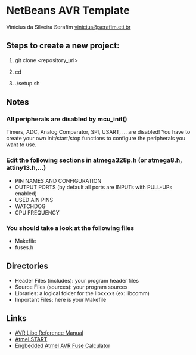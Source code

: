 # NetBeans AVR Template

Vinícius da Silveira Serafim <vinicius@serafim.eti.br>

## Steps to create a new project:

1) git clone <repository_url> <NewProjectName> 

2) cd <NewProjectName>

3) ./setup.sh <NewProjectName>


## Notes

### All peripherals are disabled by mcu_init()
Timers, ADC, Analog Comparator, SPI, USART, ... are disabled!
You have to create your own init/start/stop functions to configure the peripherals
you want to use.

### Edit the following sections in atmega328p.h (or atmega8.h, attiny13.h,...)
* PIN NAMES AND CONFIGURATION
* OUTPUT PORTS (by default all ports are INPUTs with PULL-UPs enabled)
* USED AIN PINS
* WATCHDOG
* CPU FREQUENCY

### You should take a look at the following files
* Makefile
* fuses.h

## Directories
* Header Files (includes): your program header files
* Source Files (sources): your program sources
* Libraries: a logical folder for the libxxxxs (ex: libcomm)
* Important Files: here is your Makefile

## Links
* [AVR Libc Reference Manual](https://www.microchip.com/webdoc/AVRLibcReferenceManual/)
* [Atmel START](http://start.atmel.com/)
* [Engbedded Atmel AVR Fuse Calculator](http://www.engbedded.com/fusecalc)